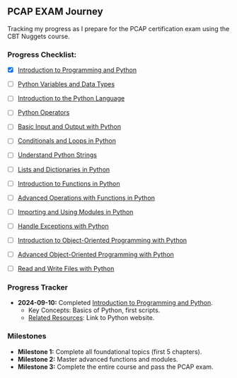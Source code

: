 ## PCAP EXAM Journey
Tracking my progress as I prepare for the PCAP certification exam using the CBT Nuggets course.

### Progress Checklist:
- [x] [Introduction to Programming and Python](01-Introduction-to-Programming-and-Python/)
- [ ] [Python Variables and Data Types](02-Python-Variables-and-Data-Types/)
- [ ] [Introduction to the Python Language](03-Introduction-to-the-Python-Language/)
- [ ] [Python Operators](04-Python-Operators/)
- [ ] [Basic Input and Output with Python](05-Basic-Input-and-Output-with-Python/)
- [ ] [Conditionals and Loops in Python](06-Conditionals-and-Loops-in-Python/)
- [ ] [Understand Python Strings](07-Understand-Python-Strings/)
- [ ] [Lists and Dictionaries in Python](08-Lists-and-Dictionaries-in-Python/)
- [ ] [Introduction to Functions in Python](09-Introduction-to-Functions-in-Python/)
- [ ] [Advanced Operations with Functions in Python](10-Advanced-Operations-with-Functions-in-Python/)
- [ ] [Importing and Using Modules in Python](11-Importing-and-Using-Modules-in-Python/)
- [ ] [Handle Exceptions with Python](12-Handle-Exceptions-with-Python/)
- [ ] [Introduction to Object-Oriented Programming with Python](13-Introduction-to-OOP-with-Python/)
- [ ] [Advanced Object-Oriented Programming with Python](14-Advanced-OOP-with-Python/)
- [ ] [Read and Write Files with Python](15-Read-and-Write-Files-with-Python/)


### Progress Tracker
- **2024-09-10:** Completed [Introduction to Programming and Python](01-Introduction-to-Programming-and-Python/). 
  - Key Concepts: Basics of Python, first scripts.
  - [Related Resources](https://www.python.org): Link to Python website.

### Milestones
- **Milestone 1:** Complete all foundational topics (first 5 chapters).
- **Milestone 2:** Master advanced functions and modules.
- **Milestone 3:** Complete the entire course and pass the PCAP exam.
